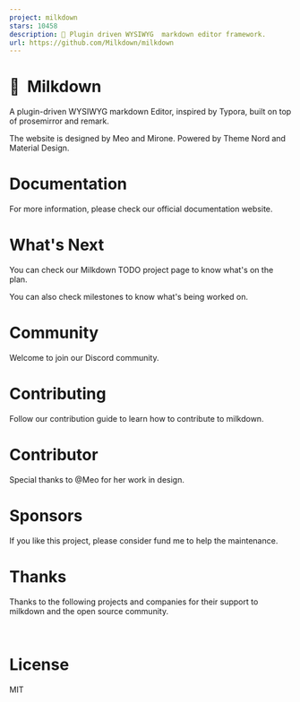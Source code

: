 ```yaml
---
project: milkdown
stars: 10458
description: 🍼 Plugin driven WYSIWYG  markdown editor framework.
url: https://github.com/Milkdown/milkdown
---
```


🍼  Milkdown
============

A plugin-driven WYSIWYG markdown Editor, inspired by Typora, built on top of prosemirror and remark.

The website is designed by Meo and Mirone. Powered by Theme Nord and Material Design.

Documentation
=============

For more information, please check our official documentation website.

What's Next
===========

You can check our Milkdown TODO project page to know what's on the plan.

You can also check milestones to know what's being worked on.

Community
=========

Welcome to join our Discord community.

Contributing
============

Follow our contribution guide to learn how to contribute to milkdown.

Contributor
===========

Special thanks to @Meo for her work in design.

Sponsors
========

If you like this project, please consider fund me to help the maintenance.

Thanks
======

Thanks to the following projects and companies for their support to milkdown and the open source community.

           

License
=======

MIT
